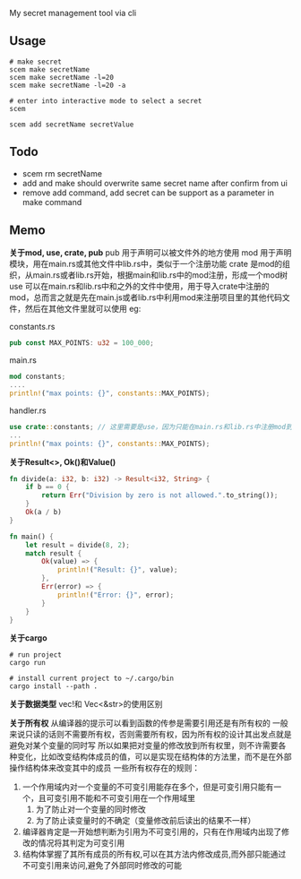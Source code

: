 My secret management tool via cli
## Usage
```shell
# make secret
scem make secretName
scem make secretName -l=20
scem make secretName -l=20 -a

# enter into interactive mode to select a secret
scem

scem add secretName secretValue
```

## Todo
- scem rm secretName
- add and make should overwrite same secret name after confirm from ui
- remove add command, add secret can be support as a parameter in make command

## Memo
**关于mod, use, crate, pub**
pub 用于声明可以被文件外的地方使用
mod 用于声明模块，用在main.rs或其他文件中lib.rs中，类似于一个注册功能
crate 是mod的组织，从main.rs或者lib.rs开始，根据main和lib.rs中的mod注册，形成一个mod树
use 可以在main.rs和lib.rs中和之外的文件中使用，用于导入crate中注册的mod，总而言之就是先在main.js或者lib.rs中利用mod来注册项目里的其他代码文件，然后在其他文件里就可以使用
eg:

constants.rs
```rust
pub const MAX_POINTS: u32 = 100_000;
```

main.rs
```rust
mod constants;
....
println!("max points: {}", constants::MAX_POINTS);
```

handler.rs
```rust
use crate::constants; // 这里需要是use，因为只能在main.rs和lib.rs中注册mod到crate里
...
println!("max points: {}", constants::MAX_POINTS);
```

**关于Result<>, Ok()和Value()**
```rust
fn divide(a: i32, b: i32) -> Result<i32, String> {
    if b == 0 {
        return Err("Division by zero is not allowed.".to_string());
    }
    Ok(a / b)
}

fn main() {
    let result = divide(8, 2);
    match result {
        Ok(value) => {
            println!("Result: {}", value);
        },
        Err(error) => {
            println!("Error: {}", error);
        }
    }
}
```

**关于cargo**
```shell
# run project
cargo run

# install current project to ~/.cargo/bin
cargo install --path .
```

**关于数据类型**
vec!和 Vec<&str>的使用区别

**关于所有权**
从编译器的提示可以看到函数的传参是需要引用还是有所有权的
一般来说只读的话则不需要所有权，否则需要所有权，因为所有权的设计其出发点就是避免对某个变量的同时写
所以如果把对变量的修改放到所有权里，则不许需要各种变化，比如改变结构体成员的值，可以是实现在结构体的方法里，而不是在外部操作结构体来改变其中的成员
一些所有权存在的规则：
1. 一个作用域内对一个变量的不可变引用能存在多个，但是可变引用只能有一个，且可变引用不能和不可变引用在一个作用域里
   1. 为了防止对一个变量的同时修改
   2. 为了防止读变量时的不确定（变量修改前后读出的结果不一样）
2. 编译器肯定是一开始想判断为引用为不可变引用的，只有在作用域内出现了修改的情况将其判定为可变引用
3. 结构体掌握了其所有成员的所有权,可以在其方法内修改成员,而外部只能通过不可变引用来访问,避免了外部同时修改的可能